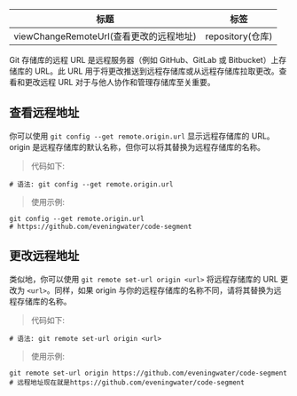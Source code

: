 | 标题                                    | 标签             |
| --------------------------------------- | ---------------- |
| viewChangeRemoteUrl(查看更改的远程地址) | repository(仓库) |

Git 存储库的远程 URL 是远程服务器（例如 GitHub、GitLab 或 Bitbucket）上存储库的 URL。此 URL 用于将更改推送到远程存储库或从远程存储库拉取更改。查看和更改远程 URL 对于与他人协作和管理存储库至关重要。

## 查看远程地址

你可以使用 `git config --get remote.origin.url` 显示远程存储库的 URL。origin 是远程存储库的默认名称，但你可以将其替换为远程存储库的名称。

> 代码如下:

```shell
# 语法: git config --get remote.origin.url
```

> 使用示例:

```shell
git config --get remote.origin.url
# https://github.com/eveningwater/code-segment
```

## 更改远程地址

类似地，你可以使用 `git remote set-url origin <url>` 将远程存储库的 URL 更改为 `<url>`。同样，如果 origin 与你的远程存储库的名称不同，请将其替换为远程存储库的名称。

> 代码如下:

```shell
# 语法: git remote set-url origin <url>
```

> 使用示例:

```shell
git remote set-url origin https://github.com/eveningwater/code-segment
# 远程地址现在就是https://github.com/eveningwater/code-segment
```
